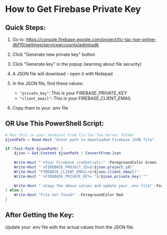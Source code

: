 # How to Get Firebase Private Key

## Quick Steps:

1. Go to: https://console.firebase.google.com/project/tic-tac-toe-online-dbf10/settings/serviceaccounts/adminsdk

2. Click "Generate new private key" button

3. Click "Generate key" in the popup (warning about file security)

4. A JSON file will download - open it with Notepad

5. In the JSON file, find these values:
   - `"private_key"`: This is your FIREBASE_PRIVATE_KEY
   - `"client_email"`: This is your FIREBASE_CLIENT_EMAIL

6. Copy them to your .env file

## OR Use This PowerShell Script:

```powershell
# Run this in your terminal from Tic-Tac-Toe-Server folder
$jsonPath = Read-Host "Enter path to downloaded Firebase JSON file"

if (Test-Path $jsonPath) {
    $json = Get-Content $jsonPath | ConvertFrom-Json
    
    Write-Host "`nYour Firebase credentials:" -ForegroundColor Green
    Write-Host "`nFIREBASE_PROJECT_ID=$($json.project_id)"
    Write-Host "FIREBASE_CLIENT_EMAIL=$($json.client_email)"
    Write-Host "`nFIREBASE_PRIVATE_KEY=`"$($json.private_key)`""
    
    Write-Host "`nCopy the above values and update your .env file" -ForegroundColor Yellow
} else {
    Write-Host "File not found!" -ForegroundColor Red
}
```

## After Getting the Key:

Update your .env file with the actual values from the JSON file.

